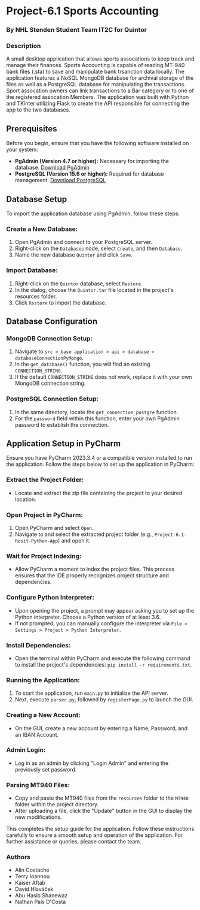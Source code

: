 # Project-6.1 Sports Accounting
### By NHL Stenden Student Team IT2C for Quintor

<h3> Description </h3>
A small desktop application that allows sports assocations to keep track and manage their finances. Sports Accounting is capable of reading MT-940 bank files (.sta) to save and manipulate bank trsanction data locally. The application features a NoSQL MongoDB database for archival storage of the files as well as a PostgreSQL database for manipulating the transactions. 
Sport assocation owners can link transactions to a Bar category or to one of the registered assocation Members.
The application was built with Python and TKinter utilizing Flask to create the API responsible for connecting the app to the two databases.


## Prerequisites

Before you begin, ensure that you have the following software installed on your system:

- **PgAdmin (Version 4.7 or higher):** Necessary for importing the database. [Download PgAdmin](https://www.pgadmin.org/download/)
- **PostgreSQL (Version 15.6 or higher):** Required for database management. [Download PostgreSQL](https://www.postgresql.org/download/)

## Database Setup

To import the application database using PgAdmin, follow these steps:

### Create a New Database:

1. Open PgAdmin and connect to your PostgreSQL server.
2. Right-click on the `Databases` node, select `Create`, and then `Database`.
3. Name the new database `Quintor` and click `Save`.

### Import Database:

1. Right-click on the `Quintor` database, select `Restore`.
2. In the dialog, choose the `Quintor.tar` file located in the project's resources folder.
3. Click `Restore` to import the database.

## Database Configuration

### MongoDB Connection Setup:

1. Navigate to `src > base application > api > database > databaseConnectionPyMongo`.
2. In the `get_database()` function, you will find an existing `CONNECTION_STRING`. 
3. If the default `CONNECTION_STRING` does not work, replace it with your own MongoDB connection string.

### PostgreSQL Connection Setup:

1. In the same directory, locate the `get_connection_postgre` function.
2. For the `password` field within this function, enter your own PgAdmin password to establish the connection.

## Application Setup in PyCharm

Ensure you have PyCharm 2023.3.4 or a compatible version installed to run the application. Follow the steps below to set up the application in PyCharm:

### Extract the Project Folder:

- Locate and extract the zip file containing the project to your desired location.

### Open Project in PyCharm:

1. Open PyCharm and select `Open`.
2. Navigate to and select the extracted project folder (e.g., `Project-6.1-Resit-Python-App`) and open it.

### Wait for Project Indexing:

- Allow PyCharm a moment to index the project files. This process ensures that the IDE properly recognizes project structure and dependencies.

### Configure Python Interpreter:

- Upon opening the project, a prompt may appear asking you to set up the Python interpreter. Choose a Python version of at least 3.6.
- If not prompted, you can manually configure the interpreter via `File > Settings > Project > Python Interpreter`.

### Install Dependencies:

- Open the terminal within PyCharm and execute the following command to install the project's dependencies: `pip install -r requirements.txt`.

### Running the Application:

1. To start the application, run `main.py` to initialize the API server.
2. Next, execute `parser.py`, followed by `registerPage.py` to launch the GUI.

### Creating a New Account:

- On the GUI, create a new account by entering a Name, Password, and an IBAN Account.

### Admin Login:

- Log in as an admin by clicking "Login Admin" and entering the previously set password.

### Parsing MT940 Files:

- Copy and paste the MT940 files from the `resources` folder to the `MT940` folder within the project directory.
- After uploading a file, click the "Update" button in the GUI to display the new modifications.

This completes the setup guide for the application. Follow these instructions carefully to ensure a smooth setup and operation of the application. For further assistance or queries, please  contact the  team.

<h3> Authors </h3>
    
* Alin Costache
* Terry Ioannou
* Kaiser Aftab
* David Hlaváček
* Abu Hasib Shanewaz
* Nathan Pais D'Costa



